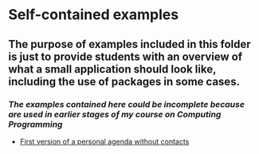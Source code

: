 # Self-contained examples

## The purpose of examples included in this folder is just to provide students with an overview of what a small application should look like, including the use of packages in some cases.

### _The examples contained here could be incomplete because are used in earlier stages of my course on Computing Programming_

* [First version of a personal agenda without contacts](agenda1)
